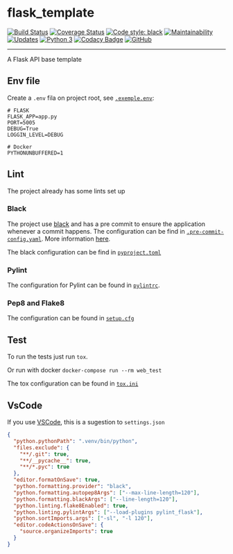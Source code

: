 # flask_template

[![Build Status](https://travis-ci.org/ricardochaves/flask_template.svg?branch=master)](https://travis-ci.org/ricardochaves/flask_template) [![Coverage Status](https://coveralls.io/repos/github/ricardochaves/flask_template/badge.svg?branch=master)](https://coveralls.io/github/ricardochaves/flask_template?branch=master) [![Code style: black](https://img.shields.io/badge/code%20style-black-000000.svg)](https://github.com/ambv/black) [![Maintainability](https://api.codeclimate.com/v1/badges/cf419e1537019ed23b51/maintainability)](https://codeclimate.com/github/ricardochaves/flask_template/maintainability) [![Updates](https://pyup.io/repos/github/ricardochaves/flask_template/shield.svg)](https://pyup.io/repos/github/ricardochaves/flask_template/) [![Python 3](https://pyup.io/repos/github/ricardochaves/flask_template/python-3-shield.svg)](https://pyup.io/repos/github/ricardochaves/flask_template/) [![Codacy Badge](https://api.codacy.com/project/badge/Grade/3affcb2f1dff44288c894d79fa3f0ac7)](https://www.codacy.com/app/ricardochaves/flask_template?utm_source=github.com&utm_medium=referral&utm_content=ricardochaves/flask_template&utm_campaign=Badge_Grade)
[![GitHub](https://img.shields.io/github/license/mashape/apistatus.svg)](https://github.com/ricardochaves/flask_template/blob/master/LICENSE)

---

A Flask API base template

## Env file

Create a `.env` fila on project root, see [`.exemple.env`](https://github.com/ricardochaves/flask_template/blob/master/.exemple.env):

```
# FLASK
FLASK_APP=app.py
PORT=5005
DEBUG=True
LOGGIN_LEVEL=DEBUG

# Docker
PYTHONUNBUFFERED=1
```

## Lint

The project already has some lints set up

### Black

The project use [black](https://github.com/ambv/black/) and has a pre commit to ensure the application whenever a commit happens. The configuration can be find in [`.pre-commit-config.yaml`](https://github.com/ricardochaves/flask_template/blob/master/.pre-commit-config.yaml). More information [here](https://github.com/ambv/black/#version-control-integration).

The black configuration can be find in [`pyproject.toml`](https://github.com/ricardochaves/flask_template/blob/master/pyproject.toml)

### Pylint

The configuration for Pylint can be found in [`pylintrc`](https://github.com/ricardochaves/flask_template/blob/master/.pylintrc).

### Pep8 and Flake8

The configuration can be found in [`setup.cfg`](https://github.com/ricardochaves/flask_template/blob/master/setup.cfg)

## Test

To run the tests just run `tox`.

Or run with docker `docker-compose run --rm web_test`

The tox configuration can be found in [`tox.ini`](https://github.com/ricardochaves/flask_template/blob/master/tox.ini)

## VsCode

If you use [VSCode](https://code.visualstudio.com/), this is a sugestion to `settings.json`

```json
{
  "python.pythonPath": ".venv/bin/python",
  "files.exclude": {
    "**/.git": true,
    "**/__pycache__": true,
    "**/*.pyc": true
  },
  "editor.formatOnSave": true,
  "python.formatting.provider": "black",
  "python.formatting.autopep8Args": ["--max-line-length=120"],
  "python.formatting.blackArgs": ["--line-length=120"],
  "python.linting.flake8Enabled": true,
  "python.linting.pylintArgs": ["--load-plugins pylint_flask"],
  "python.sortImports.args": ["-sl", "-l 120"],
  "editor.codeActionsOnSave": {
    "source.organizeImports": true
  }
}
```
